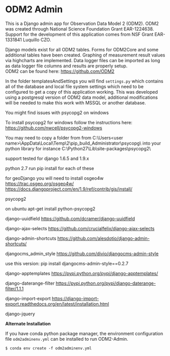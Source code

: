
# ODM2 Admin
This is a Django admin app for Observation Data Model 2 (ODM2). ODM2 was created through National Science Foundation Grant EAR-1224638. Support for the development of this application comes
from NSF Grant EAR-1331841 Luquillo CZO.

Django models exist for all ODM2 tables. Forms for ODM2Core and some additional tables have been created. Graphing of measurement result values via highcharts are implemented. Data logger files can be imported as long as data logger file columns and results are properly setup.   
ODM2 can be found here: https://github.com/ODM2

In the folder templatesAndSettings you will find `settings.py` which contains all of the database and local file system settings which need to be configured to get a copy of this application working. This was developed using a postgresql version of ODM2 data model, additional modifications will be needed to make this work with MSSQL or another database.  

You might find issues with psycopg2 on windows 

To install psycopg2 for windows follow the instructions here:  
https://github.com/nwcell/psycopg2-windows

You may need to copy a folder from from C:\Users\<user name>\AppData\Local\Temp\2\pip_build_Administrator\psycopg\ into your python library for instance C:\Python27\Lib\site-packages\psycopg2\ 

support tested for django 1.6.5 and 1.9.x

python 2.7
run pip install for each of these

for geoDjango you will need to install osgeo4w https://trac.osgeo.org/osgeo4w/
https://docs.djangoproject.com/en/1.9/ref/contrib/gis/install/


psycopg2 

on ubuntu apt-get install python-psycopg2

django-uuidfield https://github.com/dcramer/django-uuidfield

django-ajax-selects https://github.com/crucialfelix/django-ajax-selects

django-admin-shortcuts https://github.com/alesdotio/django-admin-shortcuts/

djangocms_admin_style https://github.com/divio/djangocms-admin-style

use this version: pip install djangocms-admin-style==0.2.7 

django-apptemplates https://pypi.python.org/pypi/django-apptemplates/

django-daterange-filter https://pypi.python.org/pypi/django-daterange-filter/1.1.1

django-import-export https://django-import-export.readthedocs.org/en/latest/installation.html

django-jquery 

**Alternate Installation**

If you have conda python package manager, the environment configuration file `odm2adminenv.yml` can be installed to run ODM2-Admin.

`$ conda env create -f odm2adminenv.yml`